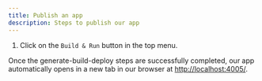 ```yaml
---
title: Publish an app
description: Steps to publish our app
---
```


1. Click on the `Build & Run` button in the top menu. 

Once the generate-build-deploy steps are successfully completed, our app automatically opens in a new tab in our browser at [http://localhost:4005/](http://localhost:4005/).
